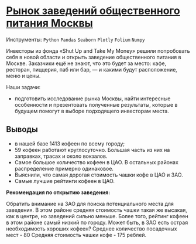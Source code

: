 # [Рынок заведений общественного питания Москвы](https://github.com/Igaime/Practicum/blob/main/11.%20%D0%9A%D0%B0%D0%BA%20%D1%80%D0%B0%D1%81%D1%81%D0%BA%D0%B0%D0%B7%D0%B0%D1%82%D1%8C%20%D0%B8%D1%81%D1%82%D0%BE%D1%80%D0%B8%D1%8E%20%D1%81%20%D0%BF%D0%BE%D0%BC%D0%BE%D1%89%D1%8C%D1%8E%20%D0%B4%D0%B0%D0%BD%D0%BD%D1%8B%D1%85/%D0%98%D1%81%D1%82%D0%BE%D1%80%D0%B8%D1%8F%20%D1%81%20%D0%BF%D0%BE%D0%BC%D0%BE%D1%89%D1%8C%D1%8E%20%D0%B4%D0%B0%D0%BD%D0%BD%D1%8B%D1%85.ipynb)

Инструменты: `Python` `Pandas` `Seaborn` `Plotly` `Folium` `Numpy`

Инвесторы из фонда «Shut Up and Take My Money» решили попробовать себя в новой области и открыть заведение общественного питания в Москве. Заказчики ещё не знают, что это будет за место: кафе, ресторан, пиццерия, паб или бар, — и какими будут расположение, меню и цены.

Наши задачи:

- подготовить исследование рынка Москвы, найти интересные особенности и презентовать полученные результаты, которые в будущем помогут в выборе подходящего инвесторам места.

## Выводы

- в нашей базе 1413 кофеен по всему городу;
- 59 кофеен работают круглосуточно. Большая часть из них на заправках, трасах и около вокзалов.
- Самое большое количество кофеен в ЦАО. В остальных районах распределение примерно одинаковое.
- Выяснили, что самая дорогая стоимость чашки кофе в ЦАО и ЗАО. 
- Самые лучшие рейтинги кофеен в ЦАО.

**Рекомендация по открытию заведения:**

Обратить внимание на ЗАО для поиска потенциального места для заведения. В этом районе средняя стоимость чашки такая же высакая, как в центре, но заведений сильно меньше. Более того, рейтинг кофеен в этом районе самый низкий по городу. Может быть, в ЗАО есть острая необходимость хороших кофеен?
Среднее количество посадочных мест - 80
Средняя стоимость чашки кофе - 175 реблей.
